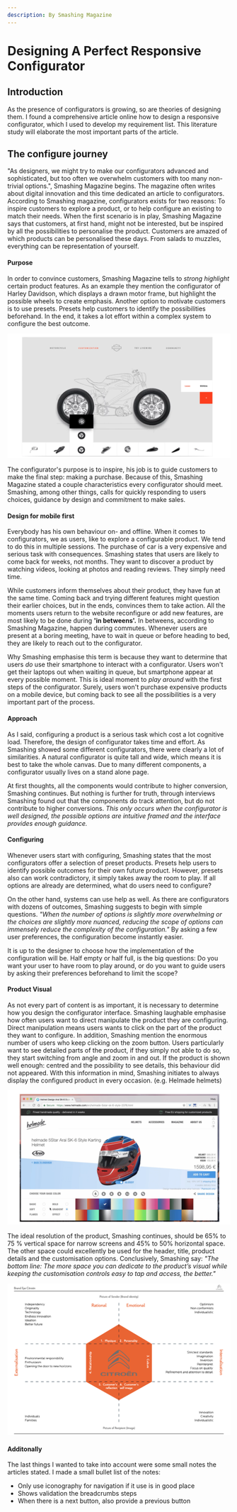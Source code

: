 ```yaml
---
description: By Smashing Magazine
---
```


# Designing A Perfect Responsive Configurator

## Introduction

As the presence of configurators is growing, so are theories of designing them. I found a comprehensive article online how to design a responsive configurator, which I used to develop my requirement list. This literature study will elaborate the most important parts of the article.

## The configure journey

"As designers, we might try to make our configurators advanced and sophisticated, but too often we overwhelm customers with too many non-trivial options.", Smashing Magazine begins. The magazine often writes about digital innovation and this time dedicated an article to configurators. According to Smashing magazine, configurators exists for two reasons: To inspire customers to explore a product, or to help configure an existing to match their needs. When the first scenario is in play, Smashing Magazine says that customers, at first hand, might not be interested, but be inspired by all the possibilities to personalise the product. Customers are amazed of which products can be personalised these days. From salads to muzzles, everything can be representation of yourself. 

#### Purpose

In order to convince customers, Smashing Magazine tells to _strong highlight_ certain product features. As an example they mention the configurator of Harley Davidson, which displays a drawn motor frame, but highlight the possible wheels to create emphasis. Another option to motivate customers is to use presets. Presets help customers to identify the possibilities beforehand. In the end, it takes a lot effort within a complex system to configure the best outcome. 

![](../../../.gitbook/assets/image%20%2835%29.png)



The configurator's purpose is to inspire, his job is to guide customers to make the final step: making a purchase. Because of this, Smashing Magazine stated a couple characteristics every configurator should meet. Smashing, among other things, calls for quickly responding to users choices, guidance by design and commitment to make sales.

#### Design for mobile first

Everybody has his own behaviour on- and offline. When it comes to configurators, we as users, like to explore a configurable product. We tend to do this in multiple sessions. The purchase of car is a very expensive and serious task with consequences. Smashing states that users are likely to come back for weeks, not months. They want to discover a product by watching videos, looking at photos and reading reviews. They simply need time. 

While customers inform themselves about their product, they have fun at the same time. Coming back and trying different features might question their earlier choices, but in the ends, convinces them to take action. All the moments users return to the website reconfigure or add new features, are most likely to be done during **'**in betweens'**.** In betweens, according to Smashing Magazine, happen during commutes. Whenever users are present at a boring meeting, have to wait in queue or before heading to bed, they are likely to reach out to the configurator. 

Why Smashing emphasise this term is because they want to determine that users _do_  use their smartphone to interact with a configurator. Users won't get their laptops out when waiting in queue, but smartphone appear at every possible moment. This is ideal moment to _play around_ with the first steps of the configurator. Surely, users won't purchase expensive products on a mobile device, but coming back to see all the possibilities is a very important part of the process. 

#### Approach

As I said, configuring a product is a serious task which cost a lot cognitive load. Therefore, the design of configurator takes time and effort. As Smashing showed some different configurators, there were clearly a lot of similarities. A natural configurator is quite tall and wide, which means it is best to take the whole canvas. Due to many different components, a configurator usually lives on a stand alone page. 

At first thoughts, all the components would contribute to higher conversion, Smashing continues. But nothing is further for truth, through interviews Smashing found out that the components do track attention, but do not contribute to higher conversions. _This only occurs when the configurator is well designed, the possible options are intuitive framed and the interface provides enough guidance._

#### Configuring

Whenever users start with configuring, Smashing states that the most configurators offer a selection of preset products. Presets help users to identify possible outcomes for their own future product. However, presets also can work contradictory, it simply takes away the room to play. If all options are already are determined, what do users need to configure?

On the other hand, systems can use help as well. As there are configurators with dozens of outcomes, Smashing suggests to begin with simple questions. _"When the number of options is slightly more overwhelming or the choices are slightly more nuanced, reducing the scope of options can immensely reduce the complexity of the configuration."_  By asking a few user preferences, the configuration become instantly easier.

It is up to the designer to choose how the implementation of the configuration will be. Half empty or half full, is the big questions:  Do you want your user to have room to play around, or do you want to guide users by asking their preferences beforehand to limit the scope?

#### Product Visual

As not every part of content is as important, it is necessary to determine how you design the configurator interface. Smashing laughable emphasise how often users want to direct manipulate the product they are configuring. Direct manipulation means users wants to click on the part of the product they want to configure. In addition, Smashing mention the enormous number of users who keep clicking on the zoom button. Users particularly want to see detailed parts of the product, if they simply not able to do so, they start switching from angle and zoom in and out. If the product is shown well enough: centred and the possibility to see details, this behaviour did not appeared. With this information in mind, Smashing initiates to always display the configured product in every occasion. \(e.g. Helmade helmets\)

![](../../../.gitbook/assets/image%20%2829%29.png)

The ideal resolution of the product, Smashing continues, should be 65% to 75 % vertical space for narrow screens and 45% to 50% horizontal space. The other space could excellently be used for the header, title, product details and the customisation options. Conclusively, Smashing say: _"The bottom line: The more space you can dedicate to the product’s visual while keeping the customisation controls easy to tap and access, the better."_

![Sketch of Narrow and larger screen](../../../.gitbook/assets/image%20%282%29.png)

#### Additonally

The last things I wanted to take into account were some small notes the articles stated. I made a small bullet list of the notes:

* Only use iconography for navigation if it use is in good place 
* Shows validation the breadcrumbs steps
* When there is a next button, also provide a previous button





